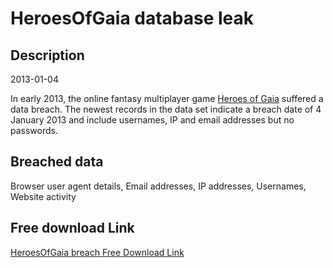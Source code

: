 # HeroesOfGaia database leak

## Description

2013-01-04

In early 2013, the online fantasy multiplayer game <a href="http://hog.playsnail.com" target="_blank" rel="noopener">Heroes of Gaia</a> suffered a data breach. The newest records in the data set indicate a breach date of 4 January 2013 and include usernames, IP and email addresses but no passwords.

## Breached data

Browser user agent details, Email addresses, IP addresses, Usernames, Website activity

## Free download Link

[HeroesOfGaia breach Free Download Link](https://tinyurl.com/2b2k277t)